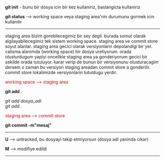 **git init** - bunu bir dosya icin bir kez kullaniriz, baslangicta kullaniriz

**git status** --> working space veya staging area'nin durumunu gormek icin kullanilir

---------------------------------------------------------

staging area bizim gorebilecegimiz bir sey degil. burada somut olarak algilayabilecegimiz tek sistem working space. staging area ve commit store soyut alanlar. staging area gecici olarak versiyonlarin depolandigi bir yer. calisma alanimda (working space) bir dosya uretiyorum. orada olusturdugum yapiyi oncelikle staging area ya gonderiyorum gecici bir sekilde orada tutuluyor. karar verip de bunun bir versiyonunu olusturacagim dersem o zaman bu versiyon staging areadan commit store a gonderilir. commit store lokalimizde versiyonlarin tutuldugu yerdir.

<font color = 'red'>working space --> staging area </font>

**git add .**

*git add dosya_adi
<br />git add .*

<font color = 'red'>staging area --> commit store</font>

**git commit -m"mesaj"**

---------------------------------------------------------

**U** --> untracked, bu dosyayi takip etmiyorsun (dosya adi yaninda cikar)

**M** --> modifiye edildi

---------------------------------------------------------